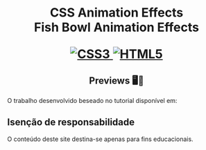 <h1 align="center">
    <strong>CSS Animation Effects</strong>
    <br> Fish Bowl Animation Effects<br/>
   
[![CSS3](https://img.shields.io/badge/-css3-%231572B6.svg?style=for-the-badge&labelColor=black&logo=css3&logoColor=white) ![HTML5](https://img.shields.io/badge/-html5-%23E34F26.svg?style=for-the-badge&labelColor=black&logo=html5&logoColor=white)](#) 

<h2 align="center">Previews 🖥️📱</h2>



O trabalho desenvolvido beseado no tutorial disponível em:  <br/>



 

## Isenção de responsabilidade

O conteúdo deste site destina-se apenas para fins educacionais.










